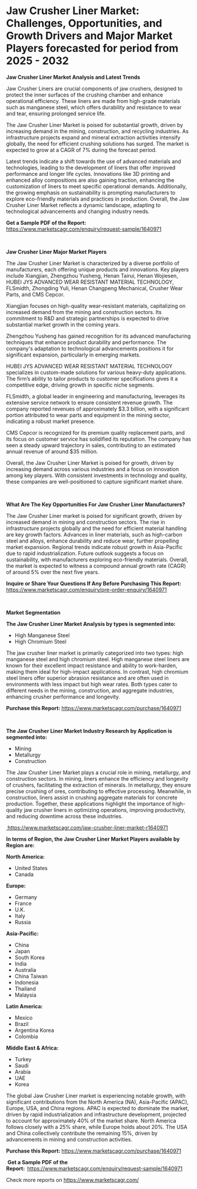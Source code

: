 <p><h1>Jaw Crusher Liner Market: Challenges, Opportunities, and Growth Drivers and Major Market Players forecasted for period from 2025 - 2032</h1></p><p><strong>Jaw Crusher Liner Market Analysis and Latest Trends</strong></p>
<p><p>Jaw Crusher Liners are crucial components of jaw crushers, designed to protect the inner surfaces of the crushing chamber and enhance operational efficiency. These liners are made from high-grade materials such as manganese steel, which offers durability and resistance to wear and tear, ensuring prolonged service life.</p><p>The Jaw Crusher Liner Market is poised for substantial growth, driven by increasing demand in the mining, construction, and recycling industries. As infrastructure projects expand and mineral extraction activities intensify globally, the need for efficient crushing solutions has surged. The market is expected to grow at a CAGR of 7% during the forecast period. </p><p>Latest trends indicate a shift towards the use of advanced materials and technologies, leading to the development of liners that offer improved performance and longer life cycles. Innovations like 3D printing and enhanced alloy compositions are also gaining traction, enhancing the customization of liners to meet specific operational demands. Additionally, the growing emphasis on sustainability is prompting manufacturers to explore eco-friendly materials and practices in production. Overall, the Jaw Crusher Liner Market reflects a dynamic landscape, adapting to technological advancements and changing industry needs.</p></p>
<p><strong>Get a Sample PDF of the Report:&nbsp;</strong> <a href="https://www.marketscagr.com/enquiry/request-sample/1640971?utm_campaign=3432&utm_medium=2&utm_source=Github&utm_content=ia&utm_term=11042025&utm_id=jaw-crusher-liner">https://www.marketscagr.com/enquiry/request-sample/1640971</a></p>
<p>&nbsp;</p>
<p><strong>Jaw Crusher Liner Major Market Players</strong></p>
<p><p>The Jaw Crusher Liner Market is characterized by a diverse portfolio of manufacturers, each offering unique products and innovations. Key players include Xiangjian, Zhengzhou Yusheng, Henan Tairui, Henan Wojiesen, HUBEI JYS ADVANCED WEAR RESISTANT MATERIAL TECHNOLOGY, FLSmidth, Zhongding Yuli, Henan Changpeng Mechanical, Crusher Wear Parts, and CMS Cepcor.</p><p>Xiangjian focuses on high-quality wear-resistant materials, capitalizing on increased demand from the mining and construction sectors. Its commitment to R&D and strategic partnerships is expected to drive substantial market growth in the coming years.</p><p>Zhengzhou Yusheng has gained recognition for its advanced manufacturing techniques that enhance product durability and performance. The company's adaptation to technological advancements positions it for significant expansion, particularly in emerging markets.</p><p>HUBEI JYS ADVANCED WEAR RESISTANT MATERIAL TECHNOLOGY specializes in custom-made solutions for various heavy-duty applications. The firm’s ability to tailor products to customer specifications gives it a competitive edge, driving growth in specific niche segments.</p><p>FLSmidth, a global leader in engineering and manufacturing, leverages its extensive service network to ensure consistent revenue growth. The company reported revenues of approximately $3.3 billion, with a significant portion attributed to wear parts and equipment in the mining sector, indicating a robust market presence.</p><p>CMS Cepcor is recognized for its premium quality replacement parts, and its focus on customer service has solidified its reputation. The company has seen a steady upward trajectory in sales, contributing to an estimated annual revenue of around $35 million.</p><p>Overall, the Jaw Crusher Liner Market is poised for growth, driven by increasing demand across various industries and a focus on innovation among key players. With consistent investments in technology and quality, these companies are well-positioned to capture significant market share.</p></p>
<p>&nbsp;</p>
<p><strong>What Are The Key Opportunities For Jaw Crusher Liner Manufacturers?</strong></p>
<p><p>The Jaw Crusher Liner market is poised for significant growth, driven by increased demand in mining and construction sectors. The rise in infrastructure projects globally and the need for efficient material handling are key growth factors. Advances in liner materials, such as high-carbon steel and alloys, enhance durability and reduce wear, further propelling market expansion. Regional trends indicate robust growth in Asia-Pacific due to rapid industrialization. Future outlook suggests a focus on sustainability, with manufacturers exploring eco-friendly materials. Overall, the market is expected to witness a compound annual growth rate (CAGR) of around 5% over the next five years.</p></p>
<p><strong>Inquire or Share Your Questions If Any Before Purchasing This Report:</strong> <a href="https://www.marketscagr.com/enquiry/pre-order-enquiry/1640971?utm_campaign=3432&utm_medium=2&utm_source=Github&utm_content=ia&utm_term=11042025&utm_id=jaw-crusher-liner">https://www.marketscagr.com/enquiry/pre-order-enquiry/1640971</a></p>
<p>&nbsp;</p>
<p><strong>Market Segmentation</strong></p>
<p><strong>The Jaw Crusher Liner Market Analysis by types is segmented into:</strong></p>
<p><ul><li>High Manganese Steel</li><li>High Chromium Steel</li></ul></p>
<p><p>The jaw crusher liner market is primarily categorized into two types: high manganese steel and high chromium steel. High manganese steel liners are known for their excellent impact resistance and ability to work-harden, making them ideal for high-impact applications. In contrast, high chromium steel liners offer superior abrasion resistance and are often used in environments with less impact but high wear rates. Both types cater to different needs in the mining, construction, and aggregate industries, enhancing crusher performance and longevity.</p></p>
<p><strong>Purchase this Report:&nbsp;</strong><a href="https://www.marketscagr.com/purchase/1640971?utm_campaign=3432&utm_medium=2&utm_source=Github&utm_content=ia&utm_term=11042025&utm_id=jaw-crusher-liner">https://www.marketscagr.com/purchase/1640971</a></p>
<p>&nbsp;</p>
<p><strong>The Jaw Crusher Liner Market Industry Research by Application is segmented into:</strong></p>
<p><ul><li>Mining</li><li>Metallurgy</li><li>Construction</li></ul></p>
<p><p>The Jaw Crusher Liner Market plays a crucial role in mining, metallurgy, and construction sectors. In mining, liners enhance the efficiency and longevity of crushers, facilitating the extraction of minerals. In metallurgy, they ensure precise crushing of ores, contributing to effective processing. Meanwhile, in construction, liners assist in crushing aggregate materials for concrete production. Together, these applications highlight the importance of high-quality jaw crusher liners in optimizing operations, improving productivity, and reducing downtime across these industries.</p></p>
<p><a href="https://www.marketscagr.com/jaw-crusher-liner-market-r1640971?utm_campaign=3432&utm_medium=2&utm_source=Github&utm_content=ia&utm_term=11042025&utm_id=jaw-crusher-liner">&nbsp;https://www.marketscagr.com/jaw-crusher-liner-market-r1640971</a></p>
<p><strong>In terms of Region, the Jaw Crusher Liner Market Players available by Region are:</strong></p>
<p>
    <p> <strong> North America: </strong>
        <ul>
            <li>United States</li>
            <li>Canada</li>
        </ul>
        </p> 
    <p> <strong> Europe: </strong>
        <ul>
            <li>Germany</li>
            <li>France</li>
            <li>U.K.</li>
            <li>Italy</li>
            <li>Russia</li>
        </ul>
        </p> 
    <p> <strong> Asia-Pacific: </strong>
        <ul>
            <li>China</li>
            <li>Japan</li>
            <li>South Korea</li>
            <li>India</li>
            <li>Australia</li>
            <li>China Taiwan</li>
            <li>Indonesia</li>
            <li>Thailand</li>
            <li>Malaysia</li>
        </ul>
        </p> 
    <p> <strong> Latin America: </strong>
        <ul>
            <li>Mexico</li>
            <li>Brazil</li>
            <li>Argentina Korea</li>
            <li>Colombia</li>
        </ul>
        </p> 
    <p> <strong> Middle East & Africa: </strong>
        <ul>
            <li>Turkey</li>
            <li>Saudi</li>
            <li>Arabia</li>
            <li>UAE</li>
            <li>Korea</li>
        </ul>
    </p>
    </p>
<p><p>The global Jaw Crusher Liner market is experiencing notable growth, with significant contributions from the North America (NA), Asia-Pacific (APAC), Europe, USA, and China regions. APAC is expected to dominate the market, driven by rapid industrialization and infrastructure development, projected to account for approximately 40% of the market share. North America follows closely with a 25% share, while Europe holds about 20%. The USA and China collectively contribute the remaining 15%, driven by advancements in mining and construction activities.</p></p>
<p><strong>Purchase this Report: </strong><a href="https://www.marketscagr.com/purchase/1640971?utm_campaign=3432&utm_medium=2&utm_source=Github&utm_content=ia&utm_term=11042025&utm_id=jaw-crusher-liner">https://www.marketscagr.com/purchase/1640971</a></p>
<p>&nbsp;<strong>Get a Sample PDF of the Report:&nbsp;&nbsp;</strong><a href="https://www.marketscagr.com/enquiry/request-sample/1640971?utm_campaign=3432&utm_medium=2&utm_source=Github&utm_content=ia&utm_term=11042025&utm_id=jaw-crusher-liner">https://www.marketscagr.com/enquiry/request-sample/1640971</a></p>
<p><strong></strong></p>
<p>Check more reports on <a href="https://www.marketscagr.com/?utm_campaign=3432&utm_medium=2&utm_source=Github&utm_content=ia&utm_term=11042025&utm_id=jaw-crusher-liner">https://www.marketscagr.com/</a></p>